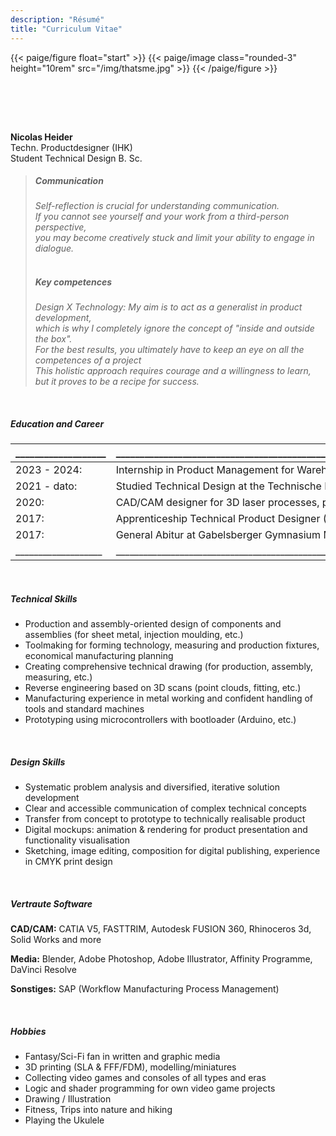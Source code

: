 ```yaml
---
description: "Résumé"
title: "Curriculum Vitae"
---
```


<p>


{{< paige/figure float="start" >}}
{{< paige/image class="rounded-3" height="10rem" src="/img/thatsme.jpg" >}}
{{< /paige/figure >}}

<br>
</p>
<br>
<br>

**Nicolas Heider** <br>
Techn. Productdesigner (IHK) <br>
Student Technical Design B. Sc. <br>

>
> ##### Communication	
>*Self-reflection is crucial for understanding communication. <br> If you cannot see yourself and your work from a third-person perspective,  <br> you may become creatively stuck and limit your ability to engage in dialogue.*
><br>
><br>
> ##### Key competences	
> *Design X Technology: My aim is to act as a generalist in product development, <br> which is why I completely ignore the concept of "inside and outside the box". <br> For the best results, you ultimately have to keep an eye on all the competences of a project*
><br>*This holistic approach requires courage and a willingness to learn, <br> but it proves to be a recipe for success.*

<br>
</p>

##### **Education and Career**


|___________________|_______________________________________________________________________________________________________________|
|-------------------|---------------------------------------------------------------------------------------------------------------|
|2023 - 2024:       | Internship in Product Management for Warehouse and System & Mobile Robots (AGV/AMR), Jungheinrich             |
|2021 - dato:       | Studied Technical Design at the Technische Hochschule Ingolstadt                                              |
|2020:              | CAD/CAM designer for 3D laser processes, punching and forming tools, measuring fixtures                       |
|2017:              | Apprenticeship Technical Product Designer (PgK) in the automotive body and vehicle manufacturing industry     |
|2017:              | General Abitur at Gabelsberger Gymnasium Mainburg                                                             |
|___________________|_______________________________________________________________________________________________________________|

</p>
<br>
</p>

##### **Technical Skills**

* Production and assembly-oriented design of components and assemblies (for sheet metal, injection moulding, etc.)
* Toolmaking for forming technology, measuring and production fixtures, economical manufacturing planning
* Creating comprehensive technical drawing (for production, assembly, measuring, etc.)
* Reverse engineering based on 3D scans (point clouds, fitting, etc.)
* Manufacturing experience in metal working and confident handling of tools and standard machines
* Prototyping using microcontrollers with bootloader (Arduino, etc.)

<br>
</p>


##### **Design Skills**

* Systematic problem analysis and diversified, iterative solution development
* Clear and accessible communication of complex technical concepts
* Transfer from concept to prototype to technically realisable product
* Digital mockups: animation & rendering for product presentation and functionality visualisation
* Sketching, image editing, composition for digital publishing, experience in CMYK print design

<br>
</p>

##### **Vertraute Software**
**CAD/CAM:** CATIA V5, FASTTRIM, Autodesk FUSION 360, Rhinoceros 3d, Solid Works and more

**Media:** Blender, Adobe Photoshop, Adobe Illustrator, Affinity Programme, DaVinci Resolve

**Sonstiges:**  SAP (Workflow Manufacturing Process Management)

<br>
</p>

##### **Hobbies**
* Fantasy/Sci-Fi fan in written and graphic media
* 3D printing (SLA & FFF/FDM), modelling/miniatures
* Collecting video games and consoles of all types and eras
* Logic and shader programming for own video game projects
* Drawing / Illustration
* Fitness, Trips into nature and hiking
* Playing the Ukulele

<br>
</p>